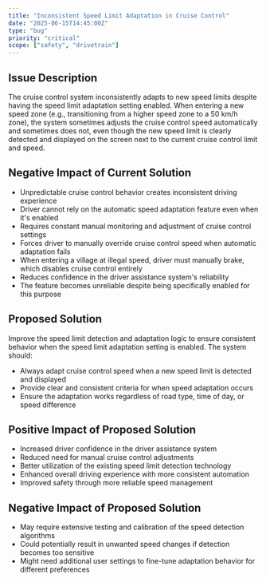 ```yaml
---
title: "Inconsistent Speed Limit Adaptation in Cruise Control"
date: "2025-06-15T14:45:00Z"
type: "bug"
priority: "critical"
scope: ["safety", "drivetrain"]
---
```


## Issue Description

The cruise control system inconsistently adapts to new speed limits despite having the speed limit adaptation setting enabled. When entering a new speed zone (e.g., transitioning from a higher speed zone to a 50 km/h zone), the system sometimes adjusts the cruise control speed automatically and sometimes does not, even though the new speed limit is clearly detected and displayed on the screen next to the current cruise control limit and speed.

## Negative Impact of Current Solution

- Unpredictable cruise control behavior creates inconsistent driving experience
- Driver cannot rely on the automatic speed adaptation feature even when it's enabled
- Requires constant manual monitoring and adjustment of cruise control settings
- Forces driver to manually override cruise control speed when automatic adaptation fails
- When entering a village at illegal speed, driver must manually brake, which disables cruise control entirely
- Reduces confidence in the driver assistance system's reliability
- The feature becomes unreliable despite being specifically enabled for this purpose

## Proposed Solution

Improve the speed limit detection and adaptation logic to ensure consistent behavior when the speed limit adaptation setting is enabled. The system should:

- Always adapt cruise control speed when a new speed limit is detected and displayed
- Provide clear and consistent criteria for when speed adaptation occurs
- Ensure the adaptation works regardless of road type, time of day, or speed difference

## Positive Impact of Proposed Solution

- Increased driver confidence in the driver assistance system
- Reduced need for manual cruise control adjustments
- Better utilization of the existing speed limit detection technology
- Enhanced overall driving experience with more consistent automation
- Improved safety through more reliable speed management

## Negative Impact of Proposed Solution

- May require extensive testing and calibration of the speed detection algorithms
- Could potentially result in unwanted speed changes if detection becomes too sensitive
- Might need additional user settings to fine-tune adaptation behavior for different preferences
